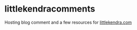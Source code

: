 # littlekendracomments

Hosting blog comment and a few resources for [littlekendra.com](littlekendra.com)
